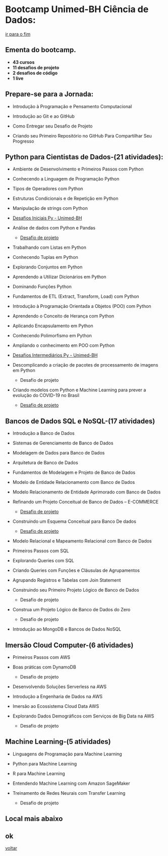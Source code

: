 # Bootcamp Unimed-BH Ciência de Dados:

[ir para o fim](#local-mais-abaixo)
<a name="ancora"></a>
[](#ancora)

## Ementa do bootcamp.

* **43 cursos**
* **11 desafios de projeto** 
* **2 desafios de código**
* **1 live**

## Prepare-se para a Jornada:

*  Introdução à Programação e Pensamento Computacional

*  Introdução ao Git e ao GitHub

*  Como Entregar seu Desafio de Projeto

*  Criando seu Primeiro Repositório no GitHub Para Compartilhar Seu Progresso

## Python para Cientistas de Dados-(21 atividades):

*  Ambiente de Desenvolvimento e Primeiros Passos com Python

*  Conhecendo a Linguagem de Programação Python

*  Tipos de Operadores com Python

*  Estruturas Condicionais e de Repetição em Python

*  Manipulação de strings com Python

*  [Desafios Iniciais Py - Unimed-BH](https://github.com/Jcnok/digitalinnovationone/blob/main/Unimed-BH%20-%20Ci%C3%AAncia%20de%20Dados/Desafios%20Iniciais%20Py%20-%20Unimed-BH.ipynb)		

*  Análise de dados com Python e Pandas
	* [Desafio de projeto](https://github.com/Jcnok/digitalinnovationone/blob/main/Unimed-BH%20-%20Ci%C3%AAncia%20de%20Dados/Desafio_An%C3%A1lise_de_dados.ipynb)
	

*  Trabalhando com Listas em Python

*  Conhecendo Tuplas em Python

*  Explorando Conjuntos em Python

*  Aprendendo a Utilizar Dicionários em Python

*  Dominando Funções Python

*  Fundamentos de ETL (Extract, Transform, Load) com Python

*  Introdução à Programação Orientada a Objetos (POO) com Python

*  Aprendendo o Conceito de Herança com Python

*  Aplicando Encapsulamento em Python

*  Conhecendo Polimorfismo em Python

*  Ampliando o conhecimento em POO com Python

*  [Desafios Intermediários Py - Unimed-BH](https://github.com/Jcnok/digitalinnovationone/blob/main/Unimed-BH%20-%20Ci%C3%AAncia%20de%20Dados/Desafios%20Intermedi%C3%A1rios%20Py%20-%20Unimed-BH.ipynb)
 
*  Descomplicando a criação de pacotes de processamento de imagens em Python
	* Desafio de projeto

*  Criando modelos com Python e Machine Learning para prever a evolução do COVID-19 no Brasil
	* [Desafio de projeto](https://github.com/Jcnok/digitalinnovationone/blob/main/Unimed-BH%20-%20Ci%C3%AAncia%20de%20Dados/Projeto_ML_Covid.ipynb)

## Bancos de Dados SQL e NoSQL-(17 atividades)

*  Introdução a Banco de Dados

*  Sistemas de Gerenciamento de Banco de Dados

*  Modelagem de Dados para Banco de Dados

*  Arquitetura de Banco de Dados

*  Fundamentos de Modelagem e Projeto de Banco de Dados

*  Modelo de Entidade Relacionamento com Banco de Dados

*  Modelo Relacionamento de Entidade Aprimorado com Banco de Dados

*  Refinando um Projeto Conceitual de Banco de Dados – E-COMMERCE
	* [Desafio de projeto](https://github.com/Jcnok/digitalinnovationone/tree/main/modulo_3)

*  Construindo um Esquema Conceitual para Banco De dados
	* [Desafio de projeto](https://github.com/Jcnok/digitalinnovationone/tree/main/modulo_3)

*  Modelo Relacional e Mapeamento Relacional com Banco de Dados

*  Primeiros Passos com SQL

*  Explorando Queries com SQL

*  Criando Queries com Funções e Cláusulas de Agrupamentos

*  Agrupando Registros e Tabelas com Join Statement

*  Construindo seu Primeiro Projeto Lógico de Banco de Dados
	* Desafio de projeto

*  Construa um Projeto Lógico de Banco de Dados do Zero
	* Desafio de projeto

*  Introdução ao MongoDB e Bancos de Dados NoSQL

## Imersão Cloud Computer-(6 atividades)

*  Primeiros Passos com AWS

*  Boas práticas com DynamoDB
	* Desafio de projeto

*  Desenvolvendo Soluções Serverless na AWS

*  Introdução a Engenharia de Dados na AWS

*  Imersão ao Ecossistema Cloud Data AWS

*  Explorando Dados Demográficos com Serviços de Big Data na AWS
	* Desafio de projeto

## Machine Learning-(5 atividades)

*  Linguagens de Programação para Machine Learning

*  Python para Machine Learning

*  R para Machine Learning

*  Entendendo Machine Learning com Amazon SageMaker

*  Treinamento de Redes Neurais com Transfer Learning
	* Desafio de projeto
## Local mais abaixo
## ok

<a name="ancora"></a>
[voltar](#ancora)
